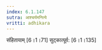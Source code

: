 ```yaml
---
index: 6.1.147
sutra: आश्चर्यमनित्ये
vritti: adhikara
---
```


 संहितायाम् [6।1।71]  सुट्कात्पूर्व: [6।1।135] 